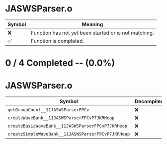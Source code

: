 # JASWSParser.o
| Symbol | Meaning 
| ------------- | ------------- 
| :x: | Function has not yet been started or is not matching. 
| :white_check_mark: | Function is completed. 


# 0 / 4 Completed -- (0.0%)
# JASWSParser.o
| Symbol | Decompiled? |
| ------------- | ------------- |
| `getGroupCount__11JASWSParserFPCv` | :x: |
| `createWaveBank__11JASWSParserFPCvP7JKRHeap` | :x: |
| `createBasicWaveBank__11JASWSParserFPCvP7JKRHeap` | :x: |
| `createSimpleWaveBank__11JASWSParserFPCvP7JKRHeap` | :x: |
